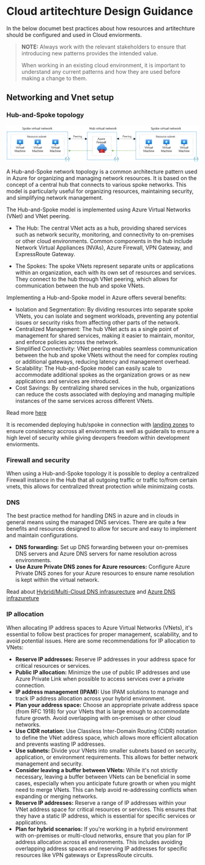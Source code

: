 # Cloud artitechture Design Guidance


In the below documet best practices about how resources and artitechture should be configured and used in Cloud enviorments.

> **NOTE:** Always work with the relevant stakeholders to ensure that introducing new patterns provides the intended value.
>
> When working in an existing cloud environment, it is important to understand any current patterns and how they are used before making a change to them.
>


## Networking and Vnet setup

### Hub-and-Spoke topology

![image](images/spoke-spoke-routing.png)

A Hub-and-Spoke network topology is a common architecture pattern used in Azure for organizing and managing network resources. It is based on the concept of a central hub that connects to various spoke networks. This model is particularly useful for organizing resources, maintaining security, and simplifying network management.

The Hub-and-Spoke model is implemented using Azure Virtual Networks (VNet) and VNet peering.

* The Hub: The central VNet acts as a hub, providing shared services such as network security, monitoring, and connectivity to on-premises or other cloud environments. Common components in the hub include Network Virtual Appliances (NVAs), Azure Firewall, VPN Gateway, and ExpressRoute Gateway.

* The Spokes: The spoke VNets represent separate units or applications within an organization, each with its own set of resources and services. They connect to the hub through VNet peering, which allows for communication between the hub and spoke VNets.

Implementing a Hub-and-Spoke model in Azure offers several benefits:

* Isolation and Segmentation: By dividing resources into separate spoke VNets, you can isolate and segment workloads, preventing any potential issues or security risks from affecting other parts of the network.
* Centralized Management: The hub VNet acts as a single point of management for shared services, making it easier to maintain, monitor, and enforce policies across the network.
* Simplified Connectivity: VNet peering enables seamless communication between the hub and spoke VNets without the need for complex routing or additional gateways, reducing latency and management overhead.
* Scalability: The Hub-and-Spoke model can easily scale to accommodate additional spokes as the organization grows or as new applications and services are introduced.
* Cost Savings: By centralizing shared services in the hub, organizations can reduce the costs associated with deploying and managing multiple instances of the same services across different VNets.

Read more [here](https://learn.microsoft.com/en-us/azure/architecture/reference-architectures/hybrid-networking/hub-spoke?tabs=cli)

It is recomended deploying hub/spoke in connection with [landing zones](https://learn.microsoft.com/en-us/azure/cloud-adoption-framework/ready/landing-zone/) to ensure consistency accross all enviorments as well as guiderails to ensure a high level of security while giving devopers freedom within development enviorments.

### Firewall and security

When using a Hub-and-Spoke topology it is possible to deploy a centralized Firewall instance in the Hub that all outgoing traffic or traffic to/from certain vnets, this allows for centralized threat protection while minimizaing costs.

### DNS

The best practice method for handling DNS in azure and in clouds in general means using the managed DNS services. There are quite a few benefits and resources designed to allow for secure and easy to implement and maintain configurations.

* **DNS forwarding:** Set up DNS forwarding between your on-premises DNS servers and Azure DNS servers for name resolution across environments.
* **Use Azure Private DNS zones for Azure resources:** Configure Azure Private DNS zones for your Azure resources to ensure name resolution is kept within the virtual network.

Read about [Hybrid/Multi-Cloud DNS infrasurecture](https://learn.microsoft.com/en-us/azure/architecture/hybrid/hybrid-dns-infra) and [Azure DNS infrazureture](https://learn.microsoft.com/en-us/azure/dns/)


### IP allocation


When allocating IP address spaces to Azure Virtual Networks (VNets), it's essential to follow best practices for proper management, scalability, and to avoid potential issues. Here are some recommendations for IP allocation to VNets:

* **Reserve IP addresses:** Reserve IP addresses in your address space for critical resources or services.
* **Public IP allocation:** Minimize the use of public IP addresses and use Azure Private Link when possible to access services over a private connection.
* **IP address management (IPAM):** Use IPAM solutions to manage and track IP address allocation across your hybrid environment.
* **Plan your address space:** Choose an appropriate private address space (from RFC 1918) for your VNets that is large enough to accommodate future growth. Avoid overlapping with on-premises or other cloud networks.
* **Use CIDR notation:** Use Classless Inter-Domain Routing (CIDR) notation to define the VNet address space, which allows more efficient allocation and prevents wasting IP addresses.
* **Use subnets:** Divide your VNets into smaller subnets based on security, application, or environment requirements. This allows for better network management and security.
* **Consider leaving a buffer between VNets:** While it's not strictly necessary, leaving a buffer between VNets can be beneficial in some cases, especially when you anticipate future growth or when you might need to merge VNets. This can help avoid re-addressing conflicts when expanding or merging networks.
* **Reserve IP addresses:** Reserve a range of IP addresses within your VNet address space for critical resources or services. This ensures that they have a static IP address, which is essential for specific services or applications.
* **Plan for hybrid scenarios:** If you're working in a hybrid environment with on-premises or multi-cloud networks, ensure that you plan for IP address allocation across all environments. This includes avoiding overlapping address spaces and reserving IP addresses for specific resources like VPN gateways or ExpressRoute circuits.